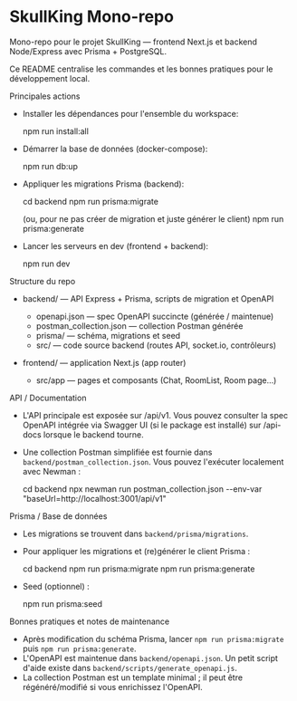 # SkullKing Mono-repo

Mono-repo pour le projet SkullKing — frontend Next.js et backend Node/Express avec Prisma + PostgreSQL.

Ce README centralise les commandes et les bonnes pratiques pour le développement local.

Principales actions

- Installer les dépendances pour l'ensemble du workspace:

  npm run install:all

- Démarrer la base de données (docker-compose):

  npm run db:up

- Appliquer les migrations Prisma (backend):

  cd backend
  npm run prisma:migrate

  (ou, pour ne pas créer de migration et juste générer le client)
  npm run prisma:generate

- Lancer les serveurs en dev (frontend + backend):

  npm run dev

Structure du repo

- backend/ — API Express + Prisma, scripts de migration et OpenAPI
  - openapi.json — spec OpenAPI succincte (générée / maintenue)
  - postman_collection.json — collection Postman générée
  - prisma/ — schéma, migrations et seed
  - src/ — code source backend (routes API, socket.io, contrôleurs)

- frontend/ — application Next.js (app router)
  - src/app — pages et composants (Chat, RoomList, Room page…)

API / Documentation

- L'API principale est exposée sur /api/v1. Vous pouvez consulter la spec OpenAPI intégrée via Swagger UI (si le package est installé) sur /api-docs lorsque le backend tourne.
- Une collection Postman simplifiée est fournie dans `backend/postman_collection.json`. Vous pouvez l'exécuter localement avec Newman :

  cd backend
  npx newman run postman_collection.json --env-var "baseUrl=http://localhost:3001/api/v1"

Prisma / Base de données

- Les migrations se trouvent dans `backend/prisma/migrations`.
- Pour appliquer les migrations et (re)générer le client Prisma :

  cd backend
  npm run prisma:migrate
  npm run prisma:generate

- Seed (optionnel) :

  npm run prisma:seed

Bonnes pratiques et notes de maintenance

- Après modification du schéma Prisma, lancer `npm run prisma:migrate` puis `npm run prisma:generate`.
- L'OpenAPI est maintenue dans `backend/openapi.json`. Un petit script d'aide existe dans `backend/scripts/generate_openapi.js`.
- La collection Postman est un template minimal ; il peut être régénéré/modifié si vous enrichissez l'OpenAPI.